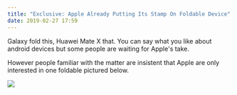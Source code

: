 ```yaml
---
title: "Exclusive: Apple Already Putting Its Stamp On Foldable Device"
date: 2019-02-27 17:59
---
```

Galaxy fold this, Huawei Mate X that. You can say what you like about android devices but some people are waiting for Apple's take. 

However people familiar with the matter are insistent that Apple are only interested in one foldable pictured below. 

![](https://gr36.com/img/2019-02-27-apple-foldable.jpg)